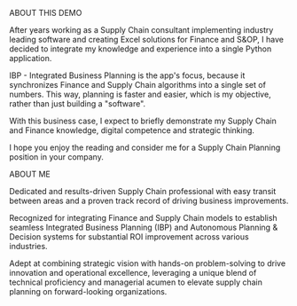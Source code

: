 ABOUT THIS DEMO

After years working as a Supply Chain consultant implementing industry leading software and creating Excel solutions for Finance and S&OP, I have decided to integrate my knowledge and experience into a single Python application. 

IBP - Integrated Business Planning is the app's focus, because it synchronizes Finance and Supply Chain algorithms into a single set of numbers. This way, planning is faster and easier, which is my objective, rather than just building a "software".

With this business case, I expect to briefly demonstrate my Supply Chain and Finance  knowledge, digital competence and strategic thinking. 

I hope you enjoy the reading and consider me for a Supply Chain Planning position in your company. 



ABOUT ME

Dedicated and results-driven Supply Chain professional with easy transit between areas and a proven track record of driving business improvements.

Recognized for integrating Finance and Supply Chain models to establish seamless Integrated Business Planning (IBP) and Autonomous Planning & Decision systems for substantial ROI improvement across various industries.

Adept at combining strategic vision with hands-on problem-solving to drive innovation and operational excellence, leveraging a unique blend of technical proficiency and managerial acumen to elevate supply chain planning on forward-looking organizations.
